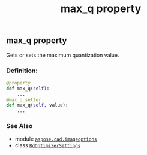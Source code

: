 ﻿---
title: max_q property
second_title: Aspose.CAD for Python via .NET API References
description: 
type: docs
weight: 80
url: /python-net/aspose.cad.imageoptions/rdoptimizersettings/max_q/
is_root: false
---

## max_q property


Gets or sets the maximum quantization value.
### Definition:
```python
@property
def max_q(self):
    ...
@max_q.setter
def max_q(self, value):
    ...
```

### See Also
* module [`aspose.cad.imageoptions`](../../)
* class [`RdOptimizerSettings`](/cad/python-net/aspose.cad.imageoptions/rdoptimizersettings)
